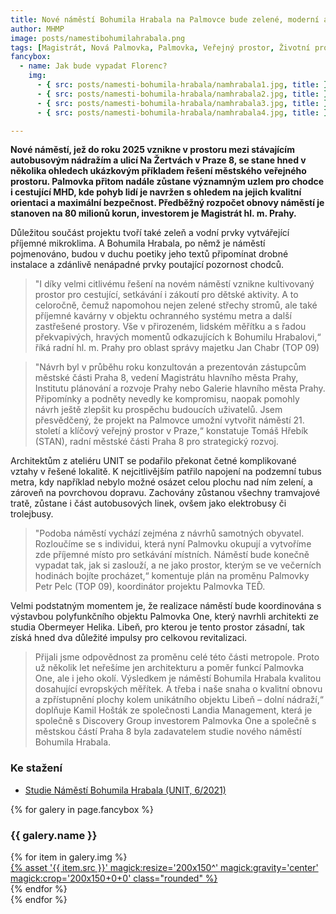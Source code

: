 ```yaml
---
title: Nové náměstí Bohumila Hrabala na Palmovce bude zelené, moderní a hrabalovsky lidské
author: MHMP
image: posts/namestibohumilahrabala.png
tags: [Magistrát, Nová Palmovka, Palmovka, Veřejný prostor, Životní prostředí]
fancybox:
  - name: Jak bude vypadat Florenc?
    img:
      - { src: posts/namesti-bohumila-hrabala/namhrabala1.jpg, title: }
      - { src: posts/namesti-bohumila-hrabala/namhrabala2.jpg, title: }
      - { src: posts/namesti-bohumila-hrabala/namhrabala3.jpg, title: }
      - { src: posts/namesti-bohumila-hrabala/namhrabala4.jpg, title: }

---
```


**Nové náměstí, jež do roku 2025 vznikne v prostoru mezi stávajícím autobusovým nádražím a ulicí Na Žertvách v Praze 8, se stane hned v několika ohledech ukázkovým příkladem řešení městského veřejného prostoru. Palmovka přitom nadále zůstane významným uzlem pro chodce i cestující MHD, kde pohyb lidí je navržen s ohledem na jejich kvalitní orientaci a maximální bezpečnost. Předběžný rozpočet obnovy náměstí je stanoven na 80 milionů korun, investorem je Magistrát hl. m. Prahy.**

Důležitou součást projektu tvoří také zeleň a vodní prvky vytvářející příjemné mikroklima. A Bohumila Hrabala, po němž je náměstí pojmenováno, budou v duchu poetiky jeho textů připomínat drobné instalace a zdánlivě nenápadné prvky poutající pozornost chodců.

>"I díky velmi citlivému řešení na novém náměstí vznikne kultivovaný prostor pro cestující, setkávání i zákoutí pro dětské aktivity. A to celoročně, čemuž napomohou nejen zelené střechy stromů, ale také příjemné kavárny v objektu ochranného systému metra a další zastřešené prostory. Vše v přirozeném, lidském měřítku a s řadou překvapivých, hravých momentů odkazujících k Bohumilu Hrabalovi,“ říká radní hl. m. Prahy pro oblast správy majetku Jan Chabr (TOP 09)

>"Návrh byl v průběhu roku konzultován a prezentován zástupcům městské části Praha 8, vedení Magistrátu hlavního města Prahy, Institutu plánování a rozvoje Prahy nebo Galerie hlavního města Prahy. Připomínky a podněty nevedly ke kompromisu, naopak pomohly návrh ještě zlepšit ku prospěchu budoucích uživatelů. Jsem přesvědčený, že projekt na Palmovce umožní vytvořit náměstí 21. století a klíčový veřejný prostor v Praze,“ konstatuje Tomáš Hřebík (STAN), radní městské části Praha 8 pro strategický rozvoj.

Architektům z ateliéru UNIT se podařilo překonat četné komplikované vztahy v řešené lokalitě. K nejcitlivějším patřilo napojení na podzemní tubus metra, kdy například nebylo možné osázet celou plochu nad ním zelení, a zároveň na povrchovou dopravu. Zachovány zůstanou všechny tramvajové tratě, zůstane i část autobusových linek, ovšem jako elektrobusy či trolejbusy.

>"Podoba náměstí vychází zejména z návrhů samotných obyvatel. Rozloučíme se s individui, která nyní Palmovku okupují a vytvoříme zde příjemné místo pro setkávání místních. Náměstí bude konečně vypadat tak, jak si zaslouží, a ne jako prostor, kterým se ve večerních hodinách bojíte procházet,“ komentuje plán na proměnu Palmovky Petr Pelc (TOP 09), koordinátor projektu Palmovka TEĎ.

Velmi podstatným momentem je, že realizace náměstí bude koordinována s výstavbou polyfunkčního objektu Palmovka One, který navrhli architekti ze studia Obermeyer Helika. Libeň, pro kterou je tento prostor zásadní, tak získá hned dva důležité impulsy pro celkovou revitalizaci.

>Přijali jsme odpovědnost za proměnu celé této části metropole. Proto už několik let neřešíme jen architekturu a poměr funkcí Palmovka One, ale i jeho okolí. Výsledkem je náměstí Bohumila Hrabala kvalitou dosahující evropských měřítek. A třeba i naše snaha o kvalitní obnovu a zpřístupnění plochy kolem unikátního objektu Libeň – dolní nádraží,“ doplňuje Kamil Hošták ze společnosti Landia Management, která je společně s Discovery Group investorem Palmovka One a společně s městskou částí Praha 8 byla zadavatelem studie nového náměstí Bohumila Hrabala.

### Ke stažení
- [Studie Náměstí Bohumila Hrabala (UNIT, 6/2021)](https://mrak.pirati.cz/s/GcS6JiZ9dqAX7Pk)


{% for galery in page.fancybox %}
<div class="mt-4">
  <h3>{{ galery.name }}</h3>
  <div class="grid grid-cols-4 gap-4">
  {% for item in galery.img %}
    <div class="">
      <a data-fancybox="gallery" href="{% asset '{{ item.src }}' @path %}" data-caption="{{ item.title }}">{% asset '{{ item.src }}' magick:resize='200x150^' magick:gravity='center' magick:crop='200x150+0+0' class="rounded" %}</a>
    </div>
  {% endfor %}
  </div>
</div>
{% endfor %}
 
